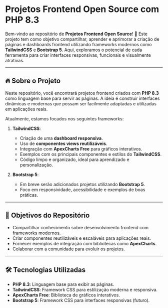 # Projetos Frontend Open Source com PHP 8.3

Bem-vindo ao repositório de **Projetos Frontend Open Source**! 🎉 Este projeto tem como objetivo compartilhar, aprender e aprimorar a criação de páginas e dashboards frontend utilizando frameworks modernos como **TailwindCSS** e **Bootstrap 5**. Aqui, exploramos o potencial de cada ferramenta para criar interfaces responsivas, funcionais e visualmente atrativas.

---

## 🔥 Sobre o Projeto

Neste repositório, você encontrará projetos frontend criados com **PHP 8.3** como linguagem base para servir as páginas. A ideia é construir interfaces dinâmicas e modernas que possam ser facilmente adaptadas e utilizadas em aplicações reais. 

Atualmente, estamos focados nos seguintes frameworks:

1. **TailwindCSS**:
   - Criação de uma **dashboard responsiva**.
   - Uso de **componentes views reutilizáveis**.
   - Integração com **ApexCharts Free** para gráficos interativos.
   - Exemplos com os principais componentes e estilos do **TailwindCSS**.
   - Código limpo e organizado, ideal para aprendizado e personalização.

2. **Bootstrap 5**:
   - Em breve serão adicionados projetos utilizando **Bootstrap 5**.
   - Foco em responsividade, acessibilidade e exemplos de boas práticas.

---

## 🌟 Objetivos do Repositório

- Compartilhar conhecimento sobre desenvolvimento frontend com frameworks modernos.
- Criar componentes reutilizáveis e escaláveis para aplicações reais.
- Fornecer exemplos de integração com bibliotecas como **ApexCharts**.
- Colaborar com a comunidade para evoluir os projetos.

---

## 🛠 Tecnologias Utilizadas

- **PHP 8.3**: Linguagem base para exibir as páginas.
- **TailwindCSS**: Framework CSS para estilização moderna e responsiva.
- **ApexCharts Free**: Biblioteca de gráficos interativos.
- **Bootstrap 5**: Framework CSS para interfaces responsivas (futuro).

